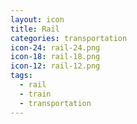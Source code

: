 ```yaml
---
layout: icon
title: Rail
categories: transportation
icon-24: rail-24.png
icon-18: rail-18.png
icon-12: rail-12.png
tags:
  - rail
  - train
  - transportation
---
```

